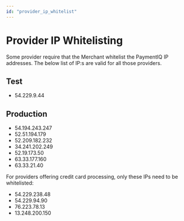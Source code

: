 ```yaml
---
id: "provider_ip_whitelist"
---
```


# Provider IP Whitelisting

Some provider require that the Merchant whitelist the PaymentIQ IP addresses. The below list of IP:s are valid for all those providers.

## Test

- 54.229.9.44

## Production

 - 54.194.243.247
 - 52.51.194.179
 - 52.209.182.232
 - 34.241.202.249
 - 52.19.173.50
 - 63.33.177.160
 - 63.33.21.40

For providers offering credit card processing, only these IPs need to be whitelisted:

- 54.229.238.48
- 54.229.94.90
- 76.223.78.13
- 13.248.200.150
